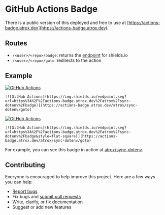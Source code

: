 # GitHub Actions Badge

There is a public version of this deployed and free to use at [https://actions-badge.atrox.dev](https://actions-badge.atrox.dev).

## Routes

- `/<user>/<repo>/badge`: returns the [endpoint](https://shields.io/endpoint) for shields.io
- `/<user>/<repo>/goto`: redirects to the action

## Example
[![GitHub Actions](https://img.shields.io/endpoint.svg?url=https%3A%2F%2Factions-badge.atrox.dev%2Fatrox%2Fsync-dotenv%2Fbadge)](https://actions-badge.atrox.dev/atrox/sync-dotenv/goto)

```
[![GitHub Actions](https://img.shields.io/endpoint.svg?url=https%3A%2F%2Factions-badge.atrox.dev%2Fatrox%2Fsync-dotenv%2Fbadge)](https://actions-badge.atrox.dev/atrox/sync-dotenv/goto)
```

[![GitHub Actions](https://img.shields.io/endpoint.svg?url=https%3A%2F%2Factions-badge.atrox.dev%2Fatrox%2Fsync-dotenv%2Fbadge&style=flat-square)](https://actions-badge.atrox.dev/atrox/sync-dotenv/goto)

```
[![GitHub Actions](https://img.shields.io/endpoint.svg?url=https%3A%2F%2Factions-badge.atrox.dev%2Fatrox%2Fsync-dotenv%2Fbadge&style=flat-square)](https://actions-badge.atrox.dev/atrox/sync-dotenv/goto)
```

For example, you can see this badge in action at [atrox/sync-dotenv](https://github.com/atrox/sync-dotenv).

## Contributing
Everyone is encouraged to help improve this project. Here are a few ways you can help:

- [Report bugs](https://github.com/atrox/github-actions-badge/issues)
- Fix bugs and [submit pull requests](https://github.com/atrox/github-actions-badge/pulls)
- Write, clarify, or fix documentation
- Suggest or add new features
